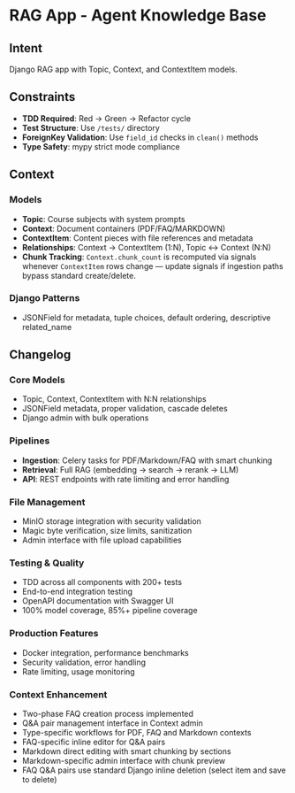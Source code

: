 # RAG App - Agent Knowledge Base

## Intent

Django RAG app with Topic, Context, and ContextItem models.

## Constraints

- **TDD Required**: Red → Green → Refactor cycle
- **Test Structure**: Use `/tests/` directory
- **ForeignKey Validation**: Use `field_id` checks in `clean()` methods
- **Type Safety**: mypy strict mode compliance

## Context

### Models
- **Topic**: Course subjects with system prompts
- **Context**: Document containers (PDF/FAQ/MARKDOWN)
- **ContextItem**: Content pieces with file references and metadata
- **Relationships**: Context → ContextItem (1:N), Topic ↔ Context (N:N)
- **Chunk Tracking**: `Context.chunk_count` is recomputed via signals whenever `ContextItem` rows change — update signals if ingestion paths bypass standard create/delete.

### Django Patterns
- JSONField for metadata, tuple choices, default ordering, descriptive related_name

## Changelog

### Core Models
- Topic, Context, ContextItem with N:N relationships
- JSONField metadata, proper validation, cascade deletes
- Django admin with bulk operations

### Pipelines
- **Ingestion**: Celery tasks for PDF/Markdown/FAQ with smart chunking
- **Retrieval**: Full RAG (embedding → search → rerank → LLM)
- **API**: REST endpoints with rate limiting and error handling

### File Management
- MinIO storage integration with security validation
- Magic byte verification, size limits, sanitization
- Admin interface with file upload capabilities

### Testing & Quality
- TDD across all components with 200+ tests
- End-to-end integration testing
- OpenAPI documentation with Swagger UI
- 100% model coverage, 85%+ pipeline coverage

### Production Features
- Docker integration, performance benchmarks
- Security validation, error handling
- Rate limiting, usage monitoring

### Context Enhancement

- Two-phase FAQ creation process implemented
- Q&A pair management interface in Context admin
- Type-specific workflows for PDF, FAQ and Markdown contexts
- FAQ-specific inline editor for Q&A pairs
- Markdown direct editing with smart chunking by sections
- Markdown-specific admin interface with chunk preview
- FAQ Q&A pairs use standard Django inline deletion (select item and save to delete)
